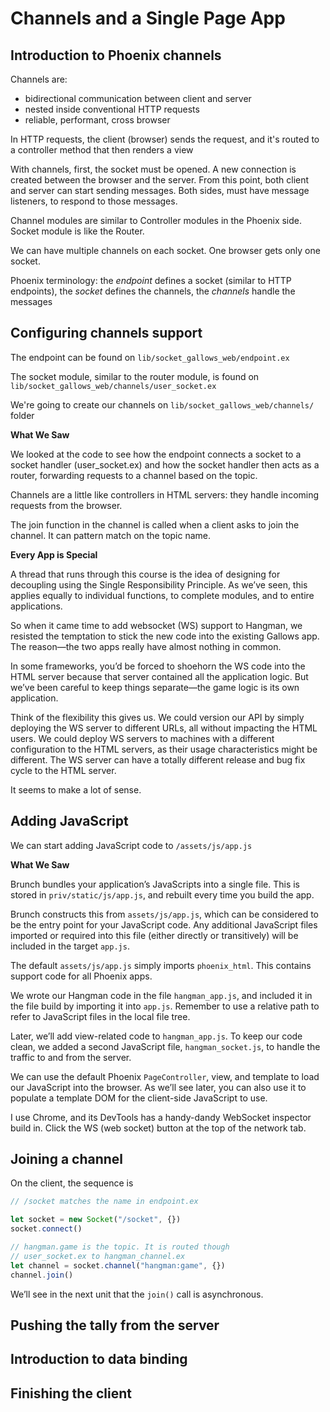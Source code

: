 # Channels and a Single Page App

## Introduction to Phoenix channels

Channels are:

- bidirectional communication between client and server
- nested inside conventional HTTP requests
- reliable, performant, cross browser

In HTTP requests, the client (browser) sends the request, and it's routed to a controller method that then renders a view

With channels, first, the socket must be opened. A new connection is created between the browser and the server. From this point, both client and server can start sending messages. Both sides, must have message listeners, to respond to those messages. 

Channel modules are similar to Controller modules in the Phoenix side. Socket module is like the Router.

We can have multiple channels on each socket. One browser gets only one socket.

Phoenix terminology: the *endpoint* defines a socket (similar to HTTP endpoints), the *socket* defines the channels, the *channels* handle the messages

## Configuring channels support

The endpoint can be found on `lib/socket_gallows_web/endpoint.ex`

The socket module, similar to the router module, is found on `lib/socket_gallows_web/channels/user_socket.ex`

We're going to create our channels on `lib/socket_gallows_web/channels/` folder

**What We Saw**

We looked at the code to see how the endpoint connects a socket to a socket handler (user_socket.ex) and how the socket handler then acts as a router, forwarding requests to a channel based on the topic.

Channels are a little like controllers in HTML servers: they handle incoming requests from the browser.

The join function in the channel is called when a client asks to join the channel. It can pattern match on the topic name.

**Every App is Special**

A thread that runs through this course is the idea of designing for decoupling using the Single Responsibility Principle. As we’ve seen, this applies equally to individual functions, to complete modules, and to entire applications.

So when it came time to add websocket (WS) support to Hangman, we resisted the temptation to stick the new code into the existing Gallows app. The reason—the two apps really have almost nothing in common.

In some frameworks, you’d be forced to shoehorn the WS code into the HTML server because that server contained all the application logic. But we’ve been careful to keep things separate—the game logic is its own application.

Think of the flexibility this gives us. We could version our API by simply deploying the WS server to different URLs, all without impacting the HTML users. We could deploy WS servers to machines with a different configuration to the HTML servers, as their usage characteristics might be different. The WS server can have a totally different release and bug fix cycle to the HTML server.

It seems to make a lot of sense.

## Adding JavaScript

We can start adding JavaScript code to `/assets/js/app.js`

**What We Saw**

Brunch bundles your application’s JavaScripts into a single file. This is stored in `priv/static/js/app.js`, and rebuilt every time you build the app.

Brunch constructs this from `assets/js/app.js`, which can be considered to be the entry point for your JavaScript code. Any additional JavaScript files imported or required into this file (either directly or transitively) will be included in the target `app.js`.

The default `assets/js/app.js` simply imports `phoenix_html`. This contains support code for all Phoenix apps.

We wrote our Hangman code in the file `hangman_app.js`, and included it in the file build by importing it into `app.js`. Remember to use a relative path to refer to JavaScript files in the local file tree.

Later, we’ll add view-related code to `hangman_app.js`. To keep our code clean, we added a second JavaScript file, `hangman_socket.js`, to handle the traffic to and from the server.

We can use the default Phoenix `PageController`, view, and template to load our JavaScript into the browser. As we’ll see later, you can also use it to populate a template DOM for the client-side JavaScript to use.

I use Chrome, and its DevTools has a handy-dandy WebSocket inspector build in. Click the WS (web socket) button at the top of the network tab.

## Joining a channel

On the client, the sequence is

```javascript
// /socket matches the name in endpoint.ex

let socket = new Socket("/socket", {})
socket.connect()

// hangman.game is the topic. It is routed though
// user_socket.ex to hangman_channel.ex
let channel = socket.channel("hangman:game", {})
channel.join()
```

We’ll see in the next unit that the `join()` call is asynchronous.

## Pushing the tally from the server

## Introduction to data binding

## Finishing the client


